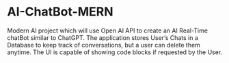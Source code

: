 # AI-ChatBot-MERN
Modern AI project which will use Open AI API to create an AI Real-Time chatBot similar to ChatGPT. The application stores User’s Chats in a Database to keep track of conversations, but a user can delete them anytime. The UI is capable of showing code blocks if requested by the User.
